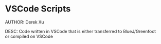 # VSCode Scripts

AUTHOR: Derek Xu

DESC: Code written in VSCode that is either transferred to BlueJ/Greenfoot or compiled on VSCode



